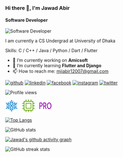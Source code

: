 ### Hi there 👋, I'm Jawad Abir
#### Software Developer
![Software Developer](https://scontent.fdac31-1.fna.fbcdn.net/v/t39.30808-6/261463449_941634636761084_2012754559550565413_n.jpg?_nc_cat=101&ccb=1-7&_nc_sid=174925&_nc_eui2=AeG17aX5vb3fiDjDgJH46vsF_sdxL1r4Egr-x3EvWvgSCjWV2WYBsM-SUH9zMe7OiwrGwAOq49a04svsVadncaZl&_nc_ohc=NYhbbJPMs74AX8CMYBa&_nc_ht=scontent.fdac31-1.fna&oh=00_AfDttV76iJoN1Nb2pZbHJRy-peRMhdk0DFXnoZYViO4gug&oe=64D063CA)

I am currently a CS Undergrad at University of Dhaka

Skills: C / C++ / Java / Python / Dart / Flutter

- 🔭 I’m currently working on **Amicsoft** 
- 🌱 I’m currently learning **Flutter and Django** 
- 📫 How to reach me: mjiabir12007@gmail.com 


[<img src='https://cdn.jsdelivr.net/npm/simple-icons@3.0.1/icons/github.svg' alt='github' height='40'>](https://github.com/MJI-Abir)  [<img src='https://cdn.jsdelivr.net/npm/simple-icons@3.0.1/icons/linkedin.svg' alt='linkedin' height='40'>](https://www.linkedin.com/in/jawad-abir/)  [<img src='https://cdn.jsdelivr.net/npm/simple-icons@3.0.1/icons/facebook.svg' alt='facebook' height='40'>](https://www.facebook.com/mji.abir.940)  [<img src='https://cdn.jsdelivr.net/npm/simple-icons@3.0.1/icons/instagram.svg' alt='instagram' height='40'>](https://www.instagram.com/__mji_abir__/)  [<img src='https://cdn.jsdelivr.net/npm/simple-icons@3.0.1/icons/twitter.svg' alt='twitter' height='40'>](https://twitter.com/AbirMji)  

![Profile views](https://komarev.com/ghpvc/?username=MJI-Abir&color=ff69b4)

<a href='https://archiveprogram.github.com/'><img src='https://raw.githubusercontent.com/acervenky/animated-github-badges/master/assets/acbadge.gif' width='40' height='40'></a> <a href='https://docs.github.com/en/developers'><img src='https://raw.githubusercontent.com/acervenky/animated-github-badges/master/assets/devbadge.gif' width='40' height='40'></a> <a href='https://github.com/pricing'><img src='https://raw.githubusercontent.com/acervenky/animated-github-badges/master/assets/pro.gif' width='40' height='40'></a> 

[![Top Langs](https://github-readme-stats.vercel.app/api/top-langs/?username=MJI-Abir&color=ff69b4)](https://github.com/anuraghazra/github-readme-stats)

![GitHub stats](https://github-readme-stats.vercel.app/api?username=MJI-Abir&show_icons=true)  

[![Jawad's github activity graph](https://github-readme-activity-graph.vercel.app/graph?username=MJI-Abir)](https://github.com/MJI-Abir/github-readme-activity-graph)

![GitHub streak stats](https://streak-stats.demolab.com/?user=MJI-Abir&color=ff69b4)  
